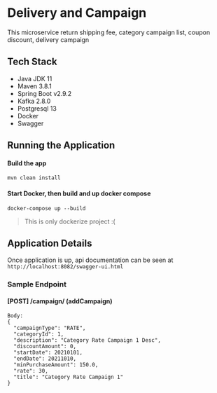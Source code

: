 # Delivery and Campaign
This microservice return shipping fee, category campaign list, coupon discount, delivery campaign

## Tech Stack
* Java JDK 11
* Maven 3.8.1
* Spring Boot v2.9.2
* Kafka 2.8.0
* Postgresql 13
* Docker
* Swagger

## Running the Application
#### Build the app
`mvn clean install`

#### Start Docker, then build and up docker compose
`docker-compose up --build`

> This is only dockerize project :(

## Application Details

Once application is up, api documentation can be seen at `http://localhost:8082/swagger-ui.html`

### Sample Endpoint

#### [POST] /campaign/ (addCampaign)

```
Body: 
{
  "campaignType": "RATE",
  "categoryId": 1,
  "description": "Category Rate Campaign 1 Desc",
  "discountAmount": 0,
  "startDate": 20210101,
  "endDate": 20211010,
  "minPurchaseAmount": 150.0,
  "rate": 30,
  "title": "Category Rate Campaign 1"
}
```


